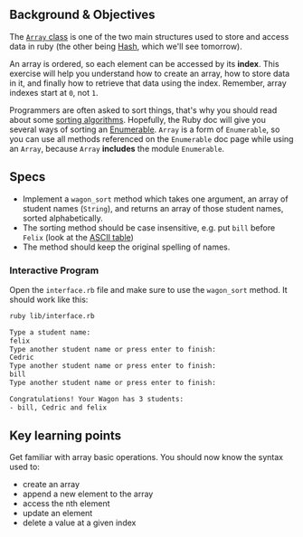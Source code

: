 ## Background & Objectives

The [`Array` class](http://www.ruby-doc.org/core-2.2.0/Array.html) is one of the two main structures used to store and access data in ruby (the other being [Hash](http://www.ruby-doc.org/core-2.2.0/Hash.html), which we'll see tomorrow).

An array is ordered, so each element can be accessed by its **index**. This exercise will help you
understand how to create an array, how to store data in it, and finally how to retrieve that data using the index.
Remember, array indexes start at `0`, not `1`.

Programmers are often asked to sort things, that's why you should read about some [sorting algorithms](http://en.wikipedia.org/wiki/Sorting_algorithm). Hopefully, the Ruby doc will give you several ways of sorting an [Enumerable](http://ruby-doc.org/core-2.2.0/Enumerable.html). `Array` is a form of `Enumerable`, so you can use all methods referenced on the `Enumerable` doc page while using an `Array`, because `Array` **includes** the module `Enumerable`.

## Specs

- Implement a `wagon_sort` method which takes one argument, an array of student names (`String`), and returns an array of those student names, sorted alphabetically.
- The sorting method should be case insensitive, e.g. put `bill` before `Felix` (look at the [ASCII table](http://www.asciitable.com/))
- The method should keep the original spelling of names.

### Interactive Program

Open the `interface.rb` file and make sure to use the `wagon_sort` method. It should work like this:

```bash
ruby lib/interface.rb

Type a student name:
felix
Type another student name or press enter to finish:
Cedric
Type another student name or press enter to finish:
bill
Type another student name or press enter to finish:

Congratulations! Your Wagon has 3 students:
- bill, Cedric and felix
```

## Key learning points

Get familiar with array basic operations. You should now know the syntax used to:

- create an array
- append a new element to the array
- access the nth element
- update an element
- delete a value at a given index

